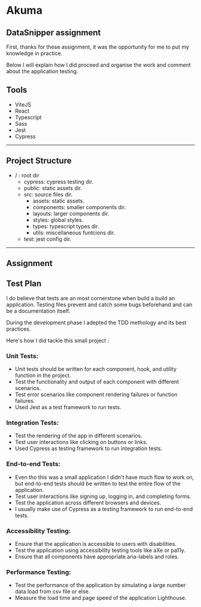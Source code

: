 # Akuma
## DataSnipper assignment 
First, thanks for these assignment, it was the opportunity for me to put my knowledge in practice. 

Below I will explain how I did proceed and organise the work and comment about the application testing.

## Tools 
- ViteJS
- React
- Typescript
- Sass
- Jest
- Cypress

---
## Project Structure 

-   / : root dir
    -   cypress: cypress testing dir.
    -   public: static assets dir.
    -   src: source files dir.
        -   assets: static assets.
        -   components: smaller components dir.
        -   layouts: larger components dir.
        -   styles: global styles.
        -   types: typescript types dir.
        -   utils: miscellaneous funtcions dir.
    -   test: jest config dir.

---

## Assignment
## Test Plan 
I do believe that tests are an most cornerstone when build a build an application. Testing files prevent and catch some bugs beforehand and can be a documentation itself.

During the development phase I adepted the TDD methology and its best practices.

Here's how I did tackle this small project : 

### Unit Tests:
- Unit tests should be written for each component, hook, and utility function in the project.
- Test the functionality and output of each component with different scenarios.
- Test error scenarios like component rendering failures or function failures.
- Used Jest as a test framework to run tests.

### Integration Tests:
- Test the rendering of the app in different scenarios.
- Test user interactions like clicking on buttons or links.
- Used Cypress as testing framework to run integration tests.


### End-to-end Tests:
- Even tho this was a small application I didn't have much flow to work on, but end-to-end tests should be written to test the entire flow of the application.
- Test user interactions like signing up, logging in, and completing forms.
- Test the application across different browsers and devices.
- I usually make use of Cypress as a testing framework to run end-to-end tests.


### Accessibility Testing:
- Ensure that the application is accessible to users with disabilities.
- Test the application using accessibility testing tools like aXe or pa11y.
- Ensure that all components have appropriate aria-labels and roles.


### Performance Testing:
- Test the performance of the application by simulating a large number data load from csv file or else.
- Measure the load time and page speed of the application Lighthouse.
